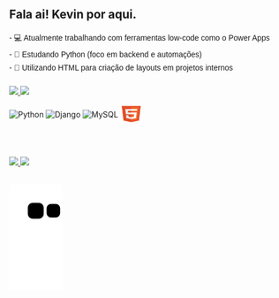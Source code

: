## Fala ai! Kevin por aqui.

<div style="display: flex; flex-direction: column; align-items: flex-start; font-family: Arial, sans-serif; font-size: 14px; margin-top: 20px;">

  <div style="margin-bottom: 8px;">
   - 💻 Atualmente trabalhando com ferramentas low-code como o Power Apps
  </div>

  <div style="margin-bottom: 8px;">
   - 🌱 Estudando Python (foco em backend e automações)
  </div>

  <div style="margin-bottom: 8px;">
   - 🧩 Utilizando HTML para criação de layouts em projetos internos
  </div>

</div>

<br>

<div>
  <a href="https://github.com/lKevlima" target="_blank">
    <img height="180em" src="https://github-readme-stats.vercel.app/api?username=lKevlima&show_icons=true&theme=white&include_all_commits=true&count_private=true"/>
    <img height="180em" src="https://github-readme-stats.vercel.app/api/top-langs/?username=lKevlima&layout=compact&langs_count=16&theme=white"/>
  </a>
</div>

<br>

<div style="display: inline-block">
  <img align="center" alt="Python" height="30" width="40" src="https://cdn.jsdelivr.net/gh/devicons/devicon/icons/python/python-original.svg">
  <img align="center" alt="Django" height="30" width="40" src="https://cdn.jsdelivr.net/gh/devicons/devicon/icons/django/django-plain.svg">
  <img align="center" alt="MySQL" height="30" width="40" src="https://cdn.jsdelivr.net/gh/devicons/devicon/icons/mysql/mysql-original.svg">
  <img align="center" alt="HTML5" height="30" width="40" src="https://raw.githubusercontent.com/devicons/devicon/master/icons/html5/html5-original.svg">
</div>

<br><br>

<div>  
  <a href="mailto:kevin4lima@gmail.com" target="_blank">
    <img src="https://img.shields.io/badge/-Gmail-%23333?style=for-the-badge&logo=gmail&logoColor=white">
  </a>

  <a href="https://www.linkedin.com/in/kevin-l-aa010aa7/" target="_blank">
    <img src="https://img.shields.io/badge/-LinkedIn-%230077B5?style=for-the-badge&logo=linkedin&logoColor=white">
  </a>
</div>

<br>

![Snake animation](https://github.com/rafaballerini/rafaballerini/blob/output/github-contribution-grid-snake.svg)
